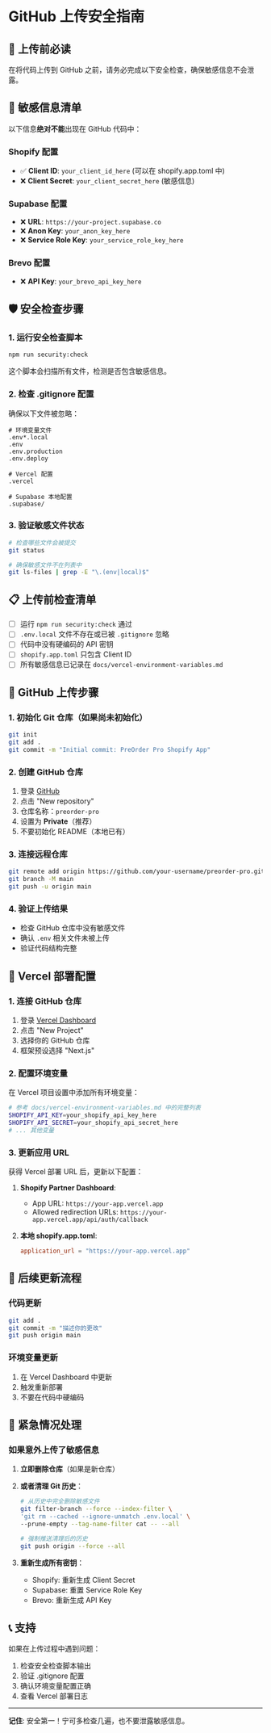 # GitHub 上传安全指南

## 🚨 上传前必读

在将代码上传到 GitHub 之前，请务必完成以下安全检查，确保敏感信息不会泄露。

## 🔐 敏感信息清单

以下信息**绝对不能**出现在 GitHub 代码中：

### Shopify 配置
- ✅ **Client ID**: `your_client_id_here` (可以在 shopify.app.toml 中)
- ❌ **Client Secret**: `your_client_secret_here` (敏感信息)

### Supabase 配置
- ❌ **URL**: `https://your-project.supabase.co`
- ❌ **Anon Key**: `your_anon_key_here`
- ❌ **Service Role Key**: `your_service_role_key_here`

### Brevo 配置
- ❌ **API Key**: `your_brevo_api_key_here`

## 🛡️ 安全检查步骤

### 1. 运行安全检查脚本

```bash
npm run security:check
```

这个脚本会扫描所有文件，检测是否包含敏感信息。

### 2. 检查 .gitignore 配置

确保以下文件被忽略：

```gitignore
# 环境变量文件
.env*.local
.env
.env.production
.env.deploy

# Vercel 配置
.vercel

# Supabase 本地配置
.supabase/
```

### 3. 验证敏感文件状态

```bash
# 检查哪些文件会被提交
git status

# 确保敏感文件不在列表中
git ls-files | grep -E "\.(env|local)$"
```

## 📋 上传前检查清单

- [ ] 运行 `npm run security:check` 通过
- [ ] `.env.local` 文件不存在或已被 `.gitignore` 忽略
- [ ] 代码中没有硬编码的 API 密钥
- [ ] `shopify.app.toml` 只包含 Client ID
- [ ] 所有敏感信息已记录在 `docs/vercel-environment-variables.md`

## 🚀 GitHub 上传步骤

### 1. 初始化 Git 仓库（如果尚未初始化）

```bash
git init
git add .
git commit -m "Initial commit: PreOrder Pro Shopify App"
```

### 2. 创建 GitHub 仓库

1. 登录 [GitHub](https://github.com)
2. 点击 "New repository"
3. 仓库名称：`preorder-pro`
4. 设置为 **Private**（推荐）
5. 不要初始化 README（本地已有）

### 3. 连接远程仓库

```bash
git remote add origin https://github.com/your-username/preorder-pro.git
git branch -M main
git push -u origin main
```

### 4. 验证上传结果

- 检查 GitHub 仓库中没有敏感文件
- 确认 `.env` 相关文件未被上传
- 验证代码结构完整

## 🔧 Vercel 部署配置

### 1. 连接 GitHub 仓库

1. 登录 [Vercel Dashboard](https://vercel.com/dashboard)
2. 点击 "New Project"
3. 选择你的 GitHub 仓库
4. 框架预设选择 "Next.js"

### 2. 配置环境变量

在 Vercel 项目设置中添加所有环境变量：

```bash
# 参考 docs/vercel-environment-variables.md 中的完整列表
SHOPIFY_API_KEY=your_shopify_api_key_here
SHOPIFY_API_SECRET=your_shopify_api_secret_here
# ... 其他变量
```

### 3. 更新应用 URL

获得 Vercel 部署 URL 后，更新以下配置：

1. **Shopify Partner Dashboard**:
   - App URL: `https://your-app.vercel.app`
   - Allowed redirection URLs: `https://your-app.vercel.app/api/auth/callback`

2. **本地 shopify.app.toml**:
   ```toml
   application_url = "https://your-app.vercel.app"
   ```

## 🔄 后续更新流程

### 代码更新

```bash
git add .
git commit -m "描述你的更改"
git push origin main
```

### 环境变量更新

1. 在 Vercel Dashboard 中更新
2. 触发重新部署
3. 不要在代码中硬编码

## 🚨 紧急情况处理

### 如果意外上传了敏感信息

1. **立即删除仓库**（如果是新仓库）
2. **或者清理 Git 历史**：
   ```bash
   # 从历史中完全删除敏感文件
   git filter-branch --force --index-filter \
   'git rm --cached --ignore-unmatch .env.local' \
   --prune-empty --tag-name-filter cat -- --all
   
   # 强制推送清理后的历史
   git push origin --force --all
   ```

3. **重新生成所有密钥**：
   - Shopify: 重新生成 Client Secret
   - Supabase: 重置 Service Role Key
   - Brevo: 重新生成 API Key

## 📞 支持

如果在上传过程中遇到问题：

1. 检查安全检查脚本输出
2. 验证 .gitignore 配置
3. 确认环境变量配置正确
4. 查看 Vercel 部署日志

---

**记住**: 安全第一！宁可多检查几遍，也不要泄露敏感信息。
